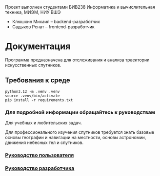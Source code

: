 Проект выполнен студентами БИВ238
Информатика и вычислительная техника, МИЭМ, НИУ ВШЭ

* Клюшкин Михаил – backend-разработчик
* Садыков Ренат – frontend-разработчик


# Документация

Программа предназначена для отслеживания и анализа траектории искусственных спутников.

## Требования к среде

```
python3.12 -m .venv .venv
source .venv/bin/activate
pip install -r requirements.txt
```

### Для подробной информации обращайтесь к руководствам

Для учебных и любительских задач.

Для профессионального изучения спутников требуется знать базовые основы географии и навигации на местности, основы астрономии, движения небесных тел и спутников.

### [Руководство пользователя](/documentation/User%20guide.md)

### [Руководство разработчика](/documentation/Developer%20guide.md)